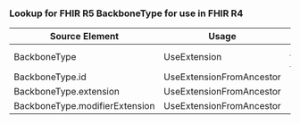 ### Lookup for FHIR R5 BackboneType for use in FHIR R4

| Source Element | Usage | Target |
| -------------- | ----- | ------ |
| BackboneType | UseExtension | http://hl7.org/fhir/5.0/StructureDefinition/extension-BackboneType |
| BackboneType.id | UseExtensionFromAncestor | - |
| BackboneType.extension | UseExtensionFromAncestor | - |
| BackboneType.modifierExtension | UseExtensionFromAncestor | - |
